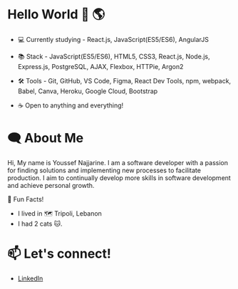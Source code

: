 # Hello World :wave: :earth_americas:
- :computer: Currently studying - React.js, JavaScript(ES5/ES6), AngularJS


- :books: Stack - JavaScript(ES5/ES6), HTML5, CSS3, React.js, Node.js, Express.js, PostgreSQL, AJAX, Flexbox, HTTPie, Argon2

- :hammer_and_wrench: Tools - Git, GitHub, VS Code, Figma, React Dev Tools, npm, webpack, Babel, Canva, Heroku, Google Cloud, Bootstrap

- :coffee: Open to anything and everything!

# :left_speech_bubble:   About Me

Hi, My name is Youssef Najjarine. I am a software developer with a passion for finding solutions and implementing new processes to facilitate production. I aim to continually develop more skills in software development and achieve personal growth.

:star2: Fun Facts!

- I lived in :world_map: Tripoli, Lebanon
- I had 2 cats :cat:.

# :mailbox: Let's connect!
- [LinkedIn](https://www.linkedin.com/in/youssefnajjarine/)
